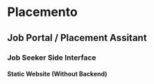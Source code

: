 # Placemento

## Job Portal / Placement Assitant
### Job Seeker Side Interface
#### Static Website (Without Backend)
